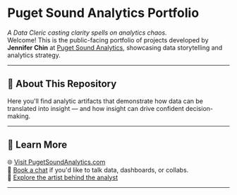 # Puget Sound Analytics Portfolio

_A Data Cleric casting clarity spells on analytics chaos._  
Welcome! This is the public-facing portfolio of projects developed by **Jennifer Chin** at [Puget Sound Analytics](https://pugetsoundanalytics.com), showcasing data storytelling and analytics strategy.

---

## 🧠 About This Repository

Here you'll find analytic artifacts that demonstrate how data can be translated into insight — and how insight can drive confident decision-making.

---

## 🔗 Learn More

🌐 [Visit PugetSoundAnalytics.com](https://pugetsoundanalytics.com)  
📅 [Book a chat](https://cal.com/jennchin) if you'd like to talk data, dashboards, or collabs.  
🎨 [Explore the artist behind the analyst](https://moxiecolor.com)  

---
